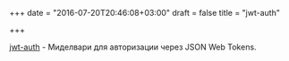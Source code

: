 +++
date = "2016-07-20T20:46:08+03:00"
draft = false
title = "jwt-auth"

+++

<p><a href="https://github.com/adam-hanna/jwt-auth">jwt-auth</a>&nbsp;- Миделвари для авторизации через JSON Web Tokens.</p>

